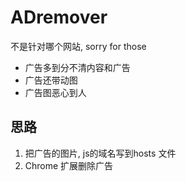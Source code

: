 # ADremover

不是针对哪个网站, sorry for those
- 广告多到分不清内容和广告
- 广告还带动图
- 广告图恶心到人

## 思路
1. 把广告的图片, js的域名写到hosts 文件
2. Chrome 扩展删除广告 
